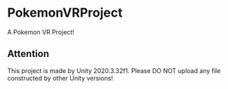 # PokemonVRProject
A Pokemon VR Project!


## Attention
This project is made by Unity 2020.3.32f1. Please DO NOT upload any file constructed by other Unity versions! 